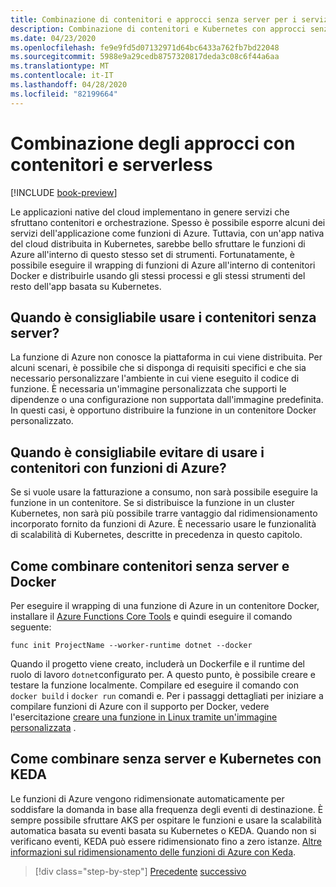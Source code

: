 ```yaml
---
title: Combinazione di contenitori e approcci senza server per i servizi nativi del cloud
description: Combinazione di contenitori e Kubernetes con approcci senza server
ms.date: 04/23/2020
ms.openlocfilehash: fe9e9fd5d07132971d64bc6433a762fb7bd22048
ms.sourcegitcommit: 5988e9a29cedb8757320817deda3c08c6f44a6aa
ms.translationtype: MT
ms.contentlocale: it-IT
ms.lasthandoff: 04/28/2020
ms.locfileid: "82199664"
---
```

# <a name="combining-containers-and-serverless-approaches"></a>Combinazione degli approcci con contenitori e serverless

[!INCLUDE [book-preview](../../../includes/book-preview.md)]

Le applicazioni native del cloud implementano in genere servizi che sfruttano contenitori e orchestrazione. Spesso è possibile esporre alcuni dei servizi dell'applicazione come funzioni di Azure. Tuttavia, con un'app nativa del cloud distribuita in Kubernetes, sarebbe bello sfruttare le funzioni di Azure all'interno di questo stesso set di strumenti. Fortunatamente, è possibile eseguire il wrapping di funzioni di Azure all'interno di contenitori Docker e distribuirle usando gli stessi processi e gli stessi strumenti del resto dell'app basata su Kubernetes.

## <a name="when-does-it-make-sense-to-use-containers-with-serverless"></a>Quando è consigliabile usare i contenitori senza server?

La funzione di Azure non conosce la piattaforma in cui viene distribuita. Per alcuni scenari, è possibile che si disponga di requisiti specifici e che sia necessario personalizzare l'ambiente in cui viene eseguito il codice di funzione. È necessaria un'immagine personalizzata che supporti le dipendenze o una configurazione non supportata dall'immagine predefinita. In questi casi, è opportuno distribuire la funzione in un contenitore Docker personalizzato.

## <a name="when-should-you-avoid-using-containers-with-azure-functions"></a>Quando è consigliabile evitare di usare i contenitori con funzioni di Azure?

Se si vuole usare la fatturazione a consumo, non sarà possibile eseguire la funzione in un contenitore. Se si distribuisce la funzione in un cluster Kubernetes, non sarà più possibile trarre vantaggio dal ridimensionamento incorporato fornito da funzioni di Azure. È necessario usare le funzionalità di scalabilità di Kubernetes, descritte in precedenza in questo capitolo.

## <a name="how-to-combine-serverless-and-docker-containers"></a>Come combinare contenitori senza server e Docker

Per eseguire il wrapping di una funzione di Azure in un contenitore Docker, installare il [Azure Functions Core Tools](https://github.com/Azure/azure-functions-core-tools) e quindi eseguire il comando seguente:

```console
func init ProjectName --worker-runtime dotnet --docker
```

Quando il progetto viene creato, includerà un Dockerfile e il runtime del ruolo di lavoro `dotnet`configurato per. A questo punto, è possibile creare e testare la funzione localmente. Compilare ed eseguire il comando con `docker build` i `docker run` comandi e. Per i passaggi dettagliati per iniziare a compilare funzioni di Azure con il supporto per Docker, vedere l'esercitazione [creare una funzione in Linux tramite un'immagine personalizzata](https://docs.microsoft.com/azure/azure-functions/functions-create-function-linux-custom-image) .

## <a name="how-to-combine-serverless-and-kubernetes-with-keda"></a>Come combinare senza server e Kubernetes con KEDA

Le funzioni di Azure vengono ridimensionate automaticamente per soddisfare la domanda in base alla frequenza degli eventi di destinazione. È sempre possibile sfruttare AKS per ospitare le funzioni e usare la scalabilità automatica basata su eventi basata su Kubernetes o KEDA. Quando non si verificano eventi, KEDA può essere ridimensionato fino a zero istanze. [Altre informazioni sul ridimensionamento delle funzioni di Azure con Keda](https://docs.microsoft.com/azure/azure-functions/functions-kubernetes-keda).

>[!div class="step-by-step"]
>[Precedente](leverage-serverless-functions.md)
>[successivo](deploy-containers-azure.md)
